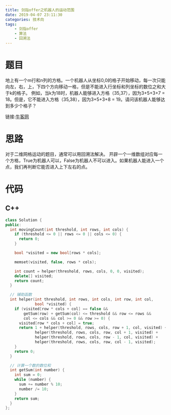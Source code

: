 ```yaml
---
title: 剑指offer之机器人的运动范围
date: 2019-04-07 23:11:30
categories: 技术向
tags:
    - 剑指offer
    - 算法
    - 回溯法
---
```


# 题目

地上有一个m行和n列的方格。一个机器人从坐标0,0的格子开始移动，每一次只能向左，右，上，下四个方向移动一格，但是不能进入行坐标和列坐标的数位之和大于k的格子。 例如，当k为18时，机器人能够进入方格（35,37），因为3+5+3+7 = 18。但是，它不能进入方格（35,38），因为3+5+3+8 = 19。请问该机器人能够达到多少个格子？

链接:[牛客网](https://www.nowcoder.com/practice/6e5207314b5241fb83f2329e89fdecc8?tpId=13&tqId=11219&tPage=1&rp=1&ru=/ta/coding-interviews&qru=/ta/coding-interviews/question-ranking)

# 思路

对于二维网格运动的题目，通常可以用回溯法解决。
开辟一个一维数组对应每一个方格，True为机器人可以，False为机器人不可以进入。如果机器人能进入一个点，我们再判断它能否进入上下左右的点。

# 代码
## C++
```c++
class Solution {
public:
  int movingCount(int threshold, int rows, int cols) {
    if (threshold <= 0 || rows <= 0 || cols <= 0) {
      return 0;
    }

    bool *visited = new bool[rows * cols];

    memset(visited, false, rows * cols);

    int count = helper(threshold, rows, cols, 0, 0, visited);
    delete[] visited;
    return count;
  }

  // 辅助函数
  int helper(int threshold, int rows, int cols, int row, int col,
             bool *visited) {
    if (visited[row * cols + col] == false &&
        getSum(row) + getSum(col) <= threshold && row <= rows &&
        col <= cols && col >= 0 && row >= 0) {
      visited[row * cols + col] = true;
      return 1 + helper(threshold, rows, cols, row + 1, col, visited) +
             helper(threshold, rows, cols, row, col + 1, visited) +
             helper(threshold, rows, cols, row - 1, col, visited) +
             helper(threshold, rows, cols, row, col - 1, visited);
    }
    return 0;
  }

  // 计算一个数的数位和
  int getSum(int number) {
    int sum = 0;
    while (number) {
      sum += number % 10;
      number /= 10;
    }
    return sum;
  }
};
```
